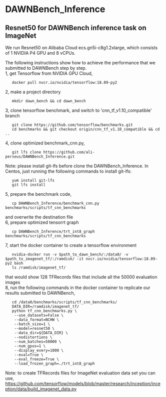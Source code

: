 # DAWNBench_Inference

## Resnet50 for DAWNBench inference task on ImageNet

We run Resnet50 on Alibaba Cloud ecs.gn5i-c8g1.2xlarge, which consists of 1 NVIDIA P4 GPU and 8 vCPUs. 

The following instructions show how to achieve the performance that we submitted to DAWNBench step by step.  
1, get Tensorflow from NVIDIA GPU Cloud,   
```
   docker pull nvcr.io/nvidia/tensorflow:18.09-py2  
```
2, make a project directory  
```
   mkdir dawn_bench && cd dawn_bench  
```
3, clone tensorflow benchmark, and switch to 'cnn_tf_v1.10_compatible' branch  
```
   git clone https://github.com/tensorflow/benchmarks.git   
   cd benchmarks && git checkout origin/cnn_tf_v1.10_compatible && cd ..  
```
4, clone optimized benchmark_cnn.py,  
```
   git lfs clone https://github.com/ali-perseus/DAWNBench_Inference.git   
```
   Note: please install git-lfs before clone the DAWNBench_Inference. In Centos, just running the following commands to install git-lfs:  
```
   yum install git-lfs  
   git lfs install  
```
5, prepare the benchmark code,  
```
   cp DAWNBench_Inference/benchmark_cnn.py benchmarks/scripts/tf_cnn_benchmarks  
```
   and overwrite the destination file  
6, prepare optimized tensorrt graph   
```
   cp DAWNBench_Inference/trt_int8_graph benchmarks/scripts/tf_cnn_benchmarks  
```
7, start the docker container to create a tensorflow environment  
```
   nvidia-docker run -v $path_to_dawn_bench/:/data0/ -v $path_to_imagenet_tf/:/ramdisk/ -it nvcr.io/nvidia/tensorflow:18.09-py2 bash  
   ls /ramdisk/imagenet_tf/  
```
   that would show 128 TFRecords files that include all the 50000 evaluation images  
8, run the following commands in the docker container to replicate our results submitted to DAWNBench,  
```
   cd /data0/benchmarks/scripts/tf_cnn_benchmarks/
   DATA_DIR=/ramdisk/imagenet_tf/
   python tf_cnn_benchmarks.py \
    --use_datasets=False \
    --data_format=NCHW \
    --batch_size=1 \
    --model=resnet50 \
    --data_dir=${DATA_DIR} \
    --nodistortions \
    --num_batches=50000 \
    --num_gpus=1 \
    --display_every=1000 \
    --eval=True \
    --eval_freeze=True \
    --load_frozen_graph=./trt_int8_graph
```
Note: to create TFRecords files for ImageNet evaluation data set you can use,  
   https://github.com/tensorflow/models/blob/master/research/inception/inception/data/build_imagenet_data.py


